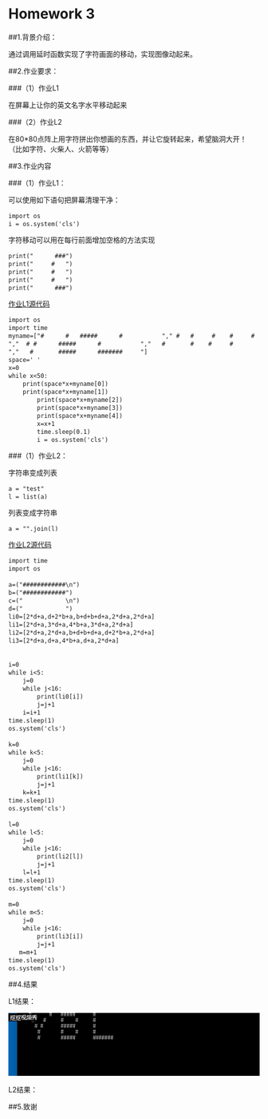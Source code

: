 # Homework 3

##1.背景介绍：

通过调用延时函数实现了字符画面的移动，实现图像动起来。

##2.作业要求：

###（1）作业L1

在屏幕上让你的英文名字水平移动起来

###（2）作业L2 

在80*80点阵上用字符拼出你想画的东西，并让它旋转起来，希望脑洞大开！（比如字符、火柴人、火箭等等）

##3.作业内容

###（1）作业L1：

可以使用如下语句把屏幕清理干净：

	import os
	i = os.system('cls')

字符移动可以用在每行前面增加空格的方法实现

	print("      ###")
	print("     #   ")
	print("     #   ")
	print("     #   ")
	print("      ###")
      
[作业L1源代码](https://github.com/52kylin/compuational_physics_N2014301020034/blob/master/Exercise_03/moving_my_name.py)

	import os  
	import time
	myname=["#      #   #####      #           "," #   #     #    #     #           ","  # #      #####      #           ","   #       #    #     #           ","   #       #####      #######     "]
	space=' '
	x=0
	while x<50:
		print(space*x+myname[0])
		print(space*x+myname[1])
    		print(space*x+myname[2])
    		print(space*x+myname[3])
    		print(space*x+myname[4])
    		x=x+1
    		time.sleep(0.1)
    		i = os.system('cls')

###（1）作业L2：

字符串变成列表

	a = "test"
	l = list(a)

列表变成字符串

	a = "".join(l)
	
[作业L2源代码](https://github.com/52kylin/compuational_physics_N2014301020034/blob/master/Exercise_03/rotation.py)


	import time
	import os

	a=("############\n")
	b=("############")
	c=("            \n")
	d=("            ")
	li0=[2*d+a,d+2*b+a,b+d+b+d+a,2*d+a,2*d+a]
	li1=[2*d+a,3*d+a,4*b+a,3*d+a,2*d+a]
	li2=[2*d+a,2*d+a,b+d+b+d+a,d+2*b+a,2*d+a]
	li3=[2*d+a,d+a,4*b+a,d+a,2*d+a]


	i=0
	while i<5:
	    j=0
	    while j<16:
	        print(li0[i])
	        j=j+1
	    i=i+1
	time.sleep(1)
	os.system('cls')

	k=0
	while k<5:
	    j=0
	    while j<16:
	        print(li1[k])
	        j=j+1
	    k=k+1
	time.sleep(1)
	os.system('cls')

	l=0
	while l<5:
	    j=0
	    while j<16:
	        print(li2[l])
	        j=j+1
	    l=l+1
	time.sleep(1)
	os.system('cls')

	m=0
	while m<5:
	    j=0
	    while j<16:
	        print(li3[i])
	        j=j+1
 	   m=m+1
	time.sleep(1)
	os.system('cls')

    



##4.结果

L1结果：

![](https://github.com/52kylin/compuational_physics_N2014301020034/blob/master/Exercise_03/moving_my_name.gif)

L2结果：

##5.致谢
